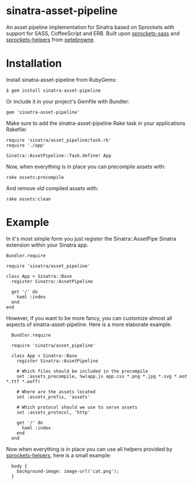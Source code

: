 # sinatra-asset-pipeline

An asset pipeline implementation for Sinatra based on Sprockets with support for SASS, CoffeeScript and ERB. Built upon [sprockets-sass](https://github.com/petebrowne/sprockets-sass) and [sprockets-helpers](https://github.com/petebrowne/sprockets-helpers) from [petebrowne](https://github.com/petebrowne).

# Installation

Install sinatra-asset-pipeline from RubyGems:

    $ gem install sinatra-asset-pipeline

Or include it in your project's Gemfile with Bundler:

    gem 'sinatra-asset-pipeline'

Make sure to add the sinatra-asset-pipeline Rake task in your applications Rakefile:

    require 'sinatra/asset_pipeline/task.rb'
    require './app'

    Sinatra::AssetPipeline::Task.define! App

Now, when everything is in place you can precompile assets with:

    rake assets:precompile

And remove old compiled assets with:

    rake assets:clean

# Example

In it's most simple form you just register the Sinatra::AssetPipe Sinatra extension within your Sinatra app.

    Bundler.require

    require 'sinatra/asset_pipeline'

    class App < Sinatra::Base
      register Sinatra::AssetPipeline

      get '/' do
        haml :index
      end
    end

However, if you want to be more fancy, you can customize almost all aspects of sinatra-asset-pipeline. Here is a more elaborate example.

      Bundler.require

      require 'sinatra/asset_pipeline'

      class App < Sinatra::Base
        register Sinatra::AssetPipeline

        # Which files should be included in the precompile
        set :assets_precompile, %w(app.js app.css *.png *.jpg *.svg *.eot *.ttf *.woff)

        # Where are the assets located
        set :assets_prefix, 'assets'

        # Which protocol should we use to serve assets
        set :assets_protocol, 'http'

        get '/' do
          haml :index
        end
      end

Now when everything is in place you can use all helpers provided by [sprockets-helpers](https://github.com/petebrowne/sprockets-helpers), here is a small example:

      body {
        background-image: image-url('cat.png');
      }

